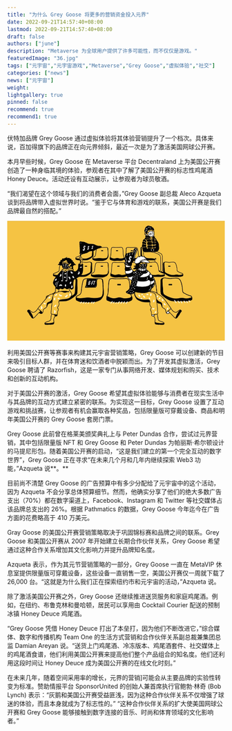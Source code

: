 ```yaml
---
title: "为什么 Grey Goose 将更多的营销资金投入元界"
date: 2022-09-21T14:57:40+08:00
lastmod: 2022-09-21T14:57:40+08:00
draft: false
authors: ["june"]
description: "Metaverse 为全球用户提供了许多可能性，而不仅仅是游戏。"
featuredImage: "36.jpg"
tags: ["元宇宙","元宇宙游戏","Metaverse","Grey Goose","虚拟体验","社交"]
categories: ["news"]
news: ["元宇宙"]
weight: 
lightgallery: true
pinned: false
recommend: true
recommend1: true
---
```


伏特加品牌 Grey Goose 通过虚拟体验将其体验营销提升了一个档次。具体来说，百加得旗下的品牌正在向元界倾斜，最近一次是为了激活美国网球公开赛。

本月早些时候，Grey Goose 在 Metaverse 平台 Decentraland 上为美国公开赛创造了一种身临其境的体验，参观者在其中了解了美国公开赛的标志性鸡尾酒 Honey Deuce。活动还设有互动展示，让参观者为球员敬酒。

“我们渴望在这个领域与我们的消费者会面，”Grey Goose 副总裁 Aleco Azqueta 谈到将品牌带入虚拟世界时说。“鉴于它与体育和游戏的联系，美国公开赛是我们品牌最自然的搭配。”

![标题图片显示了人们在足球比赛中保持社交距离的图示。](35.png)

利用美国公开赛等赛事来构建其元宇宙营销策略，Grey Goose 可以创建新的节目来吸引目标人群，并在体育迷和饮酒者中脱颖而出。为了开发其虚拟激活，Grey Goose 聘请了 Razorfish，这是一家专门从事网络开发、媒体规划和购买、技术和创新的互动机构。

对于美国公开赛的激活，Grey Goose 希望其虚拟体验能够与消费者在现实生活中与其品牌的互动方式建立紧密的联系。为实现这一目标，Grey Goose 设置了互动游戏和挑战赛，让参观者有机会赢取各种奖品，包括限量版可穿戴设备、商品和明年美国公开赛的 Grey Goose 套房门票。

Grey Goose 此前曾在格莱美颁奖典礼上与 Peter Dundas 合作，尝试过元界营销，其中包括限量版 NFT 和 Grey Goose 和 Peter Dundas 为帕丽斯·希尔顿设计的马提尼形包。随着美国公开赛的启动，“这是我们建立的第一个完全互动的数字世界”，Grey Goose 正在寻求“在未来几个月和几年内继续探索 Web3 功能，”Azqueta 说**。**

目前尚不清楚 Grey Goose 的广告预算中有多少分配给了元宇宙中的这个活动，因为 Azqueta 不会分享总体预算细节。然而，他确实分享了他们的绝大多数广告支出（70%）都在数字渠道上，Facebook、Instagram 和 Twitter 等社交媒体占该品牌总支出的 26%。根据 Pathmatics 的数据，Grey Goose 今年迄今在广告方面的花费略高于 410 万美元。

Gray Goose 的美国公开赛营销策略取决于巩固锦标赛和品牌之间的联系。Grey Goose 和美国公开赛从 2007 年开始建立长期合作伙伴关系，Grey Goose 希望通过这种合作关系增加其文化影响力并提升品牌知名度。

Azqueta 表示，作为其元节营销策略的一部分，Grey Goose 一直在 MetaVIP 休息室提供限量版可穿戴设备，这些设备一直销售一空，美国公开赛仅一周就下载了 26,000 台。“这就是为什么我们正在探索纽约市和元宇宙的活动，”Azqueta 说。

除了激活美国公开赛之外，Grey Goose 还继续推进送货服务和家庭鸡尾酒。例如，在纽约、布鲁克林和曼哈顿，居民可以享用由 Cocktail Courier 配送的预制冰镇 Honey Deuce 鸡尾酒。

“Grey Goose 凭借 Honey Deuce 打出了本垒打，因为他们不断改进它，”综合媒体、数字和传播机构 Team One 的生活方式营销和合作伙伴关系副总裁兼集团总监 Damian Areyan 说。“送货上门鸡尾酒、冷冻版本、鸡尾酒套件、社交媒体上的鸡尾酒食谱，他们利用美国公开赛来提高他们整个产品组合的知名度。他们还利用这段时间让 Honey Deuce 成为美国公开赛的在线文化时刻。”

在未来几年，随着空间采用率的增长，元界的营销]可能会从主要品牌的实验性转变为标准。赞助情报平台 SponsorUnited 的创始人兼首席执行官鲍勃·林奇 (Bob Lynch) 表示：“灰鹅和美国公开赛受益匪浅，因为这种合作伙伴关系不仅增强了球迷的体验，而且本身就成为了标志性的。” “这种合作伙伴关系的扩大使美国网球公开赛和 Grey Goose 能够接触到数字连接的音乐、时尚和体育领域的文化影响者。”
